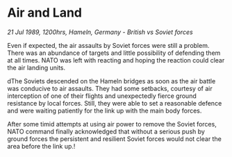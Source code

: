 # Air and Land

*21 Jul 1989, 1200hrs, Hameln, Germany - British vs Soviet forces*



Even if expected, the air assaults by Soviet forces were still a problem. There was an abundance of targets and little possibility of defending them at all times. NATO was left with reacting and hoping the reaction could clear the air landing units. 

dThe Soviets descended on the Hameln bridges as soon as the air battle was conducive to air assaults. They had some setbacks, courtesy of air interception of one of their flights and unexpectedly fierce ground resistance by local forces. Still, they were able to set a reasonable defence and were waiting patiently for the link up with the main body forces. 

After some timid attempts at using air power to remove the Soviet forces, NATO command finally acknowledged that without a serious push by ground forces the persistent and resilient Soviet forces would not clear the area before the link up.!
